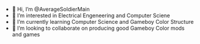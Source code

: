 - 👋 Hi, I’m @AverageSoldierMain
- 👀 I’m interested in Electrical Engeneering and Computer Sciene
- 🌱 I’m currently learning Computer Science and Gameboy Color Structure
- 💞️ I’m looking to collaborate on producing good Gameboy Color mods and games
